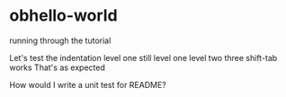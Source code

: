 # obhello-world
running through the tutorial

Let's test the indentation
  level one
  still level one
    level two
      three
  shift-tab works
That's as expected

How would I write a unit test for README?
